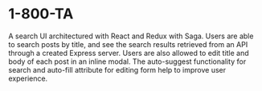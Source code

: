 # 1-800-TA

A search UI architectured with React and Redux with Saga. Users are able to search posts by title, and see the search results retrieved from an API through a created Express server. Users are also allowed to edit title and body of each post in an inline modal. The auto-suggest functionality for search and auto-fill attribute for editing form help to improve user experience. 

